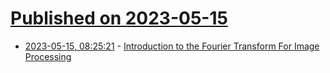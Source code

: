 # [Published on 2023-05-15](index.md)

* [2023-05-15, 08:25:21](https://lobste.rs/s/wakym4/introduction_fourier_transform_for) - [Introduction to the Fourier Transform For Image Processing](https://www.cs.unm.edu/~brayer/vision/fourier.html)
